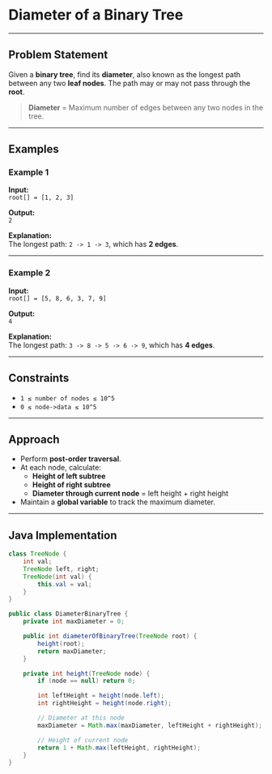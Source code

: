 # Diameter of a Binary Tree

---

## Problem Statement

Given a **binary tree**, find its **diameter**, also known as the longest path between any two **leaf nodes**. The path may or may not pass through the **root**.

> **Diameter** = Maximum number of edges between any two nodes in the tree.

---

## Examples

### Example 1

**Input:**  
`root[] = [1, 2, 3]`

**Output:**  
`2`

**Explanation:**  
The longest path: `2 -> 1 -> 3`, which has **2 edges**.

---

### Example 2

**Input:**  
`root[] = [5, 8, 6, 3, 7, 9]`

**Output:**  
`4`

**Explanation:**  
The longest path: `3 -> 8 -> 5 -> 6 -> 9`, which has **4 edges**.

---

## Constraints

- `1 ≤ number of nodes ≤ 10^5`
- `0 ≤ node->data ≤ 10^5`

---

## Approach

- Perform **post-order traversal**.
- At each node, calculate:
  - **Height of left subtree**
  - **Height of right subtree**
  - **Diameter through current node** = left height + right height
- Maintain a **global variable** to track the maximum diameter.

---

## Java Implementation

```java
class TreeNode {
    int val;
    TreeNode left, right;
    TreeNode(int val) {
        this.val = val;
    }
}

public class DiameterBinaryTree {
    private int maxDiameter = 0;

    public int diameterOfBinaryTree(TreeNode root) {
        height(root);
        return maxDiameter;
    }

    private int height(TreeNode node) {
        if (node == null) return 0;

        int leftHeight = height(node.left);
        int rightHeight = height(node.right);

        // Diameter at this node
        maxDiameter = Math.max(maxDiameter, leftHeight + rightHeight);

        // Height of current node
        return 1 + Math.max(leftHeight, rightHeight);
    }
}